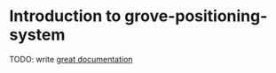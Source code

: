 # Introduction to grove-positioning-system

TODO: write [great documentation](http://jacobian.org/writing/what-to-write/)
